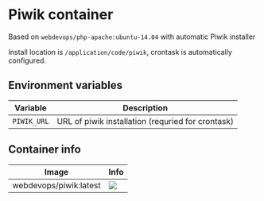 # Piwik container

Based on `webdevops/php-apache:ubuntu-14.04` with automatic Piwik installer

Install location is `/application/code/piwik`, crontask is automatically configured.

## Environment variables

Variable               | Description
---------------------- | ------------------------------------------------------------------------------
`PIWIK_URL`            | URL of piwik installation (requried for crontask)

## Container info

Image                               | Info                                                                       
----------------------------------- | ----------------------------------------------------------------------------------
webdevops/piwik:latest              | [![](https://badge.imagelayers.io/webdevops/piwik:latest.svg)](https://imagelayers.io/?images=webdevops/piwik:latest 'Get your own badge on imagelayers.io')
